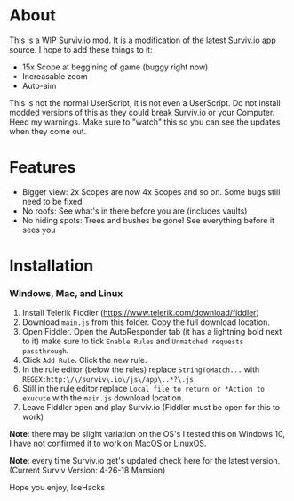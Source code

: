 # About
This is a WIP Surviv.io mod. It is a modification of the latest Surviv.io app source. I hope to add these things to it:
* 15x Scope at beggining of game (buggy right now)
* Increasable zoom
* Auto-aim

This is not the normal UserScript, it is not even a UserScript. Do not install modded versions of this as they could break Surviv.io or your Computer. Heed my warnings. Make sure to "watch" this so you can see the updates when they come out.

# Features
* Bigger view: 2x Scopes are now 4x Scopes and so on. Some bugs still need to be fixed
* No roofs: See what's in there before you are (includes vaults)
* No hiding spots: Trees and bushes be gone! See everything before it sees you

# Installation
### Windows, Mac, and Linux
1. Install Telerik Fiddler (https://www.telerik.com/download/fiddler)
2. Download `main.js` from this folder. Copy the full download location.
3. Open Fiddler. Open the AutoResponder tab (it has a lightning bold next to it) make sure to tick `Enable Rules` and `Unmatched requests passthrough`.
4. Click `Add Rule`. Click the new rule.
5. In the rule editor (below the rules) replace `StringToMatch...` with `REGEX:http:\/\/surviv\.io\/js\/app\..*?\.js`
6. Still in the rule editor replace `Local file to return or *Action to exucute` with the `main.js` download location.
7. Leave Fiddler open and play Surviv.io (Fiddler must be open for this to work)

**Note**: there may be slight variation on the OS's I tested this on Windows 10, I have not confirmed it to work on MacOS or LinuxOS.

**Note**: every time Surviv.io get's updated check here for the latest version. (Current Surviv Version: 4-26-18 Mansion)

Hope you enjoy,
IceHacks
